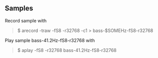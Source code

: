 Samples
-------

Record sample with
> $ arecord -traw -fS8 -r32768 -c1 > bass-$SOMEHz-fS8-r32768

Play sample bass-41.2Hz-fS8-r32768 with
> $ aplay -fS8 -r32768 bass-41.2Hz-fS8-r32768